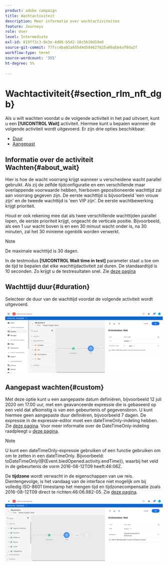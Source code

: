 ```yaml
---
product: adobe campaign
title: Wachtactiviteit
description: Meer informatie over wachtactiviteiten
feature: Journeys
role: User
level: Intermediate
exl-id: 819ff3c3-0e3e-4d86-b5d2-10c5b10d19e6
source-git-commit: 77fcc4ba02a855d4d584627625a08abb4af0da2f
workflow-type: tm+mt
source-wordcount: '355'
ht-degree: 5%

---
```


# Wachtactiviteit{#section_rlm_nft_dgb}

Als u wilt wachten voordat u de volgende activiteit in het pad uitvoert, kunt u een **[!UICONTROL Wait]** activiteit. Hiermee kunt u bepalen wanneer de volgende activiteit wordt uitgevoerd. Er zijn drie opties beschikbaar:

* [Duur](#duration)
* [Aangepast](#custom)
<!--* [Email send time optimization](#email_send_time_optimization)-->

## Informatie over de activiteit Wachten{#about_wait}

Hier is hoe de wacht voorrang krijgt wanneer u verscheidene wacht parallel gebruikt. Als zij de zelfde tijdconfiguratie en een verschillende maar overlappende voorwaarde hebben, hierboven gepositioneerde wachttijd zal aan voorrang gegeven zijn. De eerste wachttijd is bijvoorbeeld &#39;een vrouw zijn&#39; en de tweede wachttijd is &#39;een VIP zijn&#39;. De eerste wachtbewerking krijgt prioriteit.

Houd er ook rekening mee dat als twee verschillende wachttijden parallel lopen, de eerste prioriteit krijgt, ongeacht de verticale positie. Bijvoorbeeld, als een 1 uur wacht boven is en een 30 minuut wacht onder is, na 30 minuten, zal het 30 minieme ogenblik worden verwerkt.

>[!NOTE]
>
>De maximale wachttijd is 30 dagen.
>
>In de testmodus **[!UICONTROL Wait time in test]** parameter staat u toe om de tijd te bepalen dat elke wachttijdactiviteit zal duren. De standaardtijd is 10 seconden. Zo krijgt u de testresultaten snel. Zie [deze pagina](../building-journeys/testing-the-journey.md)

## Wachttijd duur{#duration}

Selecteer de duur van de wachttijd voordat de volgende activiteit wordt uitgevoerd.

![](../assets/journey55.png)

## Aangepast wachten{#custom}

Met deze optie kunt u een aangepaste datum definiëren, bijvoorbeeld 12 juli 2020 om 17.00 uur, met een geavanceerde expressie die is gebaseerd op een veld dat afkomstig is van een gebeurtenis of gegevensbron. U kunt hiermee geen aangepaste duur definiëren, bijvoorbeeld 7 dagen. De expressie in de expressie-editor moet een dateTimeOnly-indeling hebben. Zie [deze pagina](../expression/expressionadvanced.md). Voor meer informatie over de DateTimeOnly-indeling raadpleegt u [deze pagina](../expression/data-types.md).

>[!NOTE]
>
>U kunt een dateTimeOnly-expressie gebruiken of een functie gebruiken om om te zetten in een dateTimeOnly. Bijvoorbeeld: toDateTimeOnly(@{Event.biedOpened.activity.endTime}), waarbij het veld in de gebeurtenis de vorm 2016-08-12T09 heeft:46:06Z.
>
>De **tijdzone** wordt verwacht in de eigenschappen van uw reis. Dientengevolge, is het vandaag van de interface niet mogelijk om bij volledig ISO-8601 timestamp het mengen tijd en tijdzonecompensatie zoals 2016-08-12T09 direct te richten:46:06.982-05. Zie [deze pagina](../building-journeys/timezone-management.md).

![](../assets/journey57.png)

<!--## Email send time optimization{#email_send_time_optimization}

>[!CAUTION]
>
>The email send time optimization capability is only available to customers who use the [Adobe Experience Platform Data Connector](https://docs.adobe.com/content/help/en/campaign-standard/using/developing/mapping-campaign-and-aep-data/aep-about-data-connector.html).

This type of wait uses a score calculated in the Adobe Experience Platform. The score calculates the propensity to click or open an email in the future based on past behavior. Note that the algorithm calculating the score needs a certain amount of data to work. As a result, when it does not have enough data, the default wait time will apply. At publication time, you’ll be notified that the default time applies.

>[!NOTE]
>
>The first event of your journey must have a namespace.
>
>This capability is only available after an **[!UICONTROL Email]** activity. You need to have Adobe Campaign Standard.

1. In the **[!UICONTROL Amount of time]** field, define the number of hours to consider to optimize email sending.
1. In the **[!UICONTROL Optimization type]** field, choose if the optimization should increase clicks or opens.
1. In the **[!UICONTROL Default time]** field, define the default time to wait if the predictive send time score is not available.

    >[!NOTE]
    >
    >Note that the send time score can be unavailable because there is not enough data to perform the calculation. In this case, you will be informed, at publication time, that the default time applies.

![](../assets/journey57bis.png)-->
